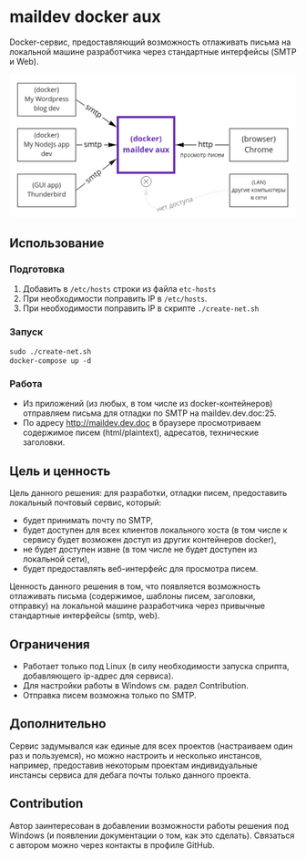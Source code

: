 # maildev docker aux

Docker-сервис, предоставляющий возможность отлаживать письма на локальной машине разработчика через стандартные интерфейсы (SMTP и Web).

![TLDR](tldr.png)

## Использование

### Подготовка

 1. Добавить в `/etc/hosts` строки из файла `etc-hosts`
 2. При необходимости поправить IP в `/etc/hosts`.
 3. При необходимости поправить IP в скрипте `./create-net.sh`

### Запуск

```
sudo ./create-net.sh
docker-compose up -d
```

### Работа

 * Из приложений (из любых, в том числе из docker-контейнеров) отправляем письма для отладки по SMTP на maildev.dev.doc:25.
 * По адресу http://maildev.dev.doc в браузере просмотриваем содержимое писем (html/plaintext), адресатов, технические заголовки.

## Цель и ценность

Цель данного решения: для разработки, отладки писем, предоставить локальный почтовый сервис, который:
 
 * будет принимать почту по SMTP,
 * будет доступен для всех клиентов локального хоста (в том числе к сервису будет возможен доступ из других контейнеров docker),
 * не будет доступен извне (в том числе не будет доступен из локальной сети),
 * будет предоставлять веб-интерфейс для просмотра писем.
 
Ценность данного решения в том, что появляется возможность отлаживать письма (содержимое, шаблоны писем, заголовки, отправку) на локальной машине разработчика через привычные стандартные интерфейсы (smtp, web). 

## Ограничения

 * Работает только под Linux (в силу необходимости запуска сприпта, добавляющего ip-адрес для сервиса).
 * Для настройки работы в Windows см. радел Contribution.
 * Отправка писем возможна только по SMTP.
 
## Дополнительно

Сервис задумывался как единые для всех проектов (настраиваем один раз и пользуемся), но можно настроить и несколько инстансов, например, предоставив некоторым проектам индивидуальные инстансы сервиса для дебага почты только данного проекта.

## Contribution

Автор заинтересован в добавлении возможности работы решения под Windows (и появлении документации о том, как это сделать). Связаться с автором можно через контакты в профиле GitHub.


